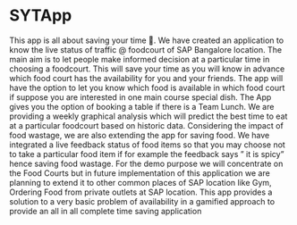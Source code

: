 # SYTApp
This app is all about saving your time . We have created an application to know the live status  of traffic @ foodcourt of SAP Bangalore location. The main aim is to let people make informed decision at a particular time in choosing a foodcourt. This will save your time as you will know in advance which food court has the availability for you and your friends.  The app will have the option to let you know which food is available in which food court if suppose you are interested in one main course special dish. The App gives you the option of booking a table if there is a Team Lunch.  We are providing a weekly graphical analysis which will predict the best time to eat at a particular foodcourt based on historic data. Considering the impact of food wastage, we are also extending the app for saving food. We have integrated a live feedback status of food items so that you may choose not to take a particular food item if for example the feedback says ” it is spicy”  hence saving food wastage.  For the demo purpose we will concentrate on the Food Courts but in future implementation of this application we are planning to extend it to other common places of SAP location like Gym, Ordering Food from private outlets at SAP location.  This app provides a solution to a very basic problem of availability in a gamified approach to provide an all in all  complete time saving application 
